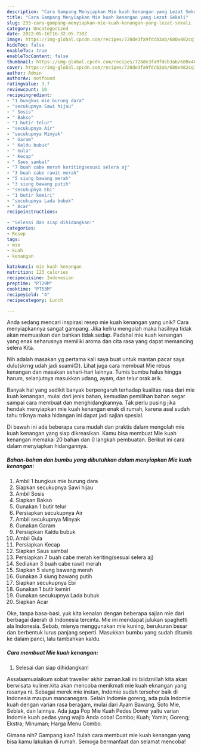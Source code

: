 ```yaml
---
description: "Cara Gampang Menyiapkan Mie kuah kenangan yang Lezat Sekali"
title: "Cara Gampang Menyiapkan Mie kuah kenangan yang Lezat Sekali"
slug: 233-cara-gampang-menyiapkan-mie-kuah-kenangan-yang-lezat-sekali
category: Uncategorized
date: 2022-05-16T16:32:05.730Z
image: https://img-global.cpcdn.com/recipes/728de3fa9fdcb3ab/680x482cq70/mie-kuah-kenangan-foto-resep-utama.jpg
hideToc: false
enableToc: true
enableTocContent: false
thumbnail: https://img-global.cpcdn.com/recipes/728de3fa9fdcb3ab/680x482cq70/mie-kuah-kenangan-foto-resep-utama.jpg
cover: https://img-global.cpcdn.com/recipes/728de3fa9fdcb3ab/680x482cq70/mie-kuah-kenangan-foto-resep-utama.jpg
author: Admin
authorAv: notfound
ratingvalue: 3.7
reviewcount: 10
recipeingredient:
- "1 bungkus mie burung dara"
- "secukupnya Sawi hijau"
- " Sosis"
- " Bakso"
- "1 butir telur"
- "secukupnya Air"
- "secukupnya Minyak"
- " Garam"
- " Kaldu bubuk"
- " Gula"
- " Kecap"
- " Saus sambal"
- "7 buah cabe merah keritingsesuai selera aj"
- "3 buah cabe rawit merah"
- "5 siung bawang merah"
- "3 siung bawang putih"
- "secukupnya Ebi"
- "1 butir kemiri"
- "secukupnya Lada bubuk"
- " Acar"
recipeinstructions:

- "Selesai dan siap dihidangkan!"
categories:
- Resep
tags:
- mie
- kuah
- kenangan

katakunci: mie kuah kenangan 
nutrition: 123 calories
recipecuisine: Indonesian
preptime: "PT29M"
cooktime: "PT53M"
recipeyield: "4"
recipecategory: Lunch

---
```





Anda sedang mencari inspirasi resep mie kuah kenangan yang unik? Cara menyiapkannya sangat gampang. Jika keliru mengolah maka hasilnya tidak akan memuaskan dan bahkan tidak sedap. Padahal mie kuah kenangan yang enak seharusnya memiliki aroma dan cita rasa yang dapat memancing selera Kita.





Nih adalah masakan yg pertama kali saya buat untuk mantan pacar saya dulu(skrng udah jadi suami😊). Lihat juga cara membuat Mie rebus kenangan dan masakan sehari-hari lainnya. Tumis bumbu halus hingga harum, selanjutnya masukkan udang, ayam, dan telur orak arik.

Banyak hal yang sedikit banyak berpengaruh terhadap kualitas rasa dari mie kuah kenangan, mulai dari jenis bahan, kemudian pemilihan bahan segar sampai cara membuat dan menghidangkannya. Tak perlu pusing jika hendak menyiapkan mie kuah kenangan enak di rumah, karena asal sudah tahu triknya maka hidangan ini dapat jadi sajian spesial.






Di bawah ini ada beberapa cara mudah dan praktis dalam mengolah mie kuah kenangan yang siap dikreasikan. Kamu bisa membuat Mie kuah kenangan memakai 20 bahan dan 0 langkah pembuatan. Berikut ini cara dalam menyiapkan hidangannya.

<!--inarticleads1-->

##### Bahan-bahan dan bumbu yang dibutuhkan dalam menyiapkan Mie kuah kenangan:

1. Ambil 1 bungkus mie burung dara
1. Siapkan secukupnya Sawi hijau
1. Ambil  Sosis
1. Siapkan  Bakso
1. Gunakan 1 butir telur
1. Persiapkan secukupnya Air
1. Ambil secukupnya Minyak
1. Gunakan  Garam
1. Persiapkan  Kaldu bubuk
1. Ambil  Gula
1. Persiapkan  Kecap
1. Siapkan  Saus sambal
1. Persiapkan 7 buah cabe merah keriting(sesuai selera aj)
1. Sediakan 3 buah cabe rawit merah
1. Siapkan 5 siung bawang merah
1. Gunakan 3 siung bawang putih
1. Siapkan secukupnya Ebi
1. Gunakan 1 butir kemiri
1. Gunakan secukupnya Lada bubuk
1. Siapkan  Acar


Oke, tanpa basa-basi, yuk kita kenalan dengan beberapa sajian mie dari berbagai daerah di Indonesia tercinta. Mie ini mendapat julukan spaghetti ala Indonesia. Sebab, mienya menggunakan mie kuning, berukuran besar dan berbentuk lurus panjang seperti. Masukkan bumbu yang sudah ditumis ke dalam panci, lalu tambahkan kaldu. 

<!--inarticleads2-->

##### Cara membuat Mie kuah kenangan:


1. Selesai dan siap dihidangkan!

Assalaamualaikum sobat traveller akhir zaman.kali ini biidznillah kita akan berwisata kuliner.kita akan mencoba menikmati mie kuah eknangan yang rasanya ni. Sebagai merek mie instan, Indomie sudah tersohor baik di Indonesia maupun mancanegara. Selain Indomie goreng, ada pula Indomie kuah dengan varian rasa beragam, mulai dari Ayam Bawang, Soto Mie, Seblak, dan lainnya. Ada juga Pop Mie Kuah Pedes Dower yaitu varian Indomie kuah pedas yang wajib Anda coba! Combo; Kuah; Yamin; Goreng; Ekstra; Minuman; Harga Menu Combo. 

Gimana nih? Gampang kan? Itulah cara membuat mie kuah kenangan yang bisa kamu lakukan di rumah. Semoga bermanfaat dan selamat mencoba!
